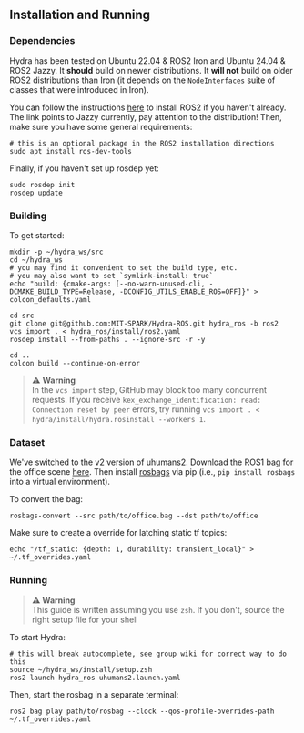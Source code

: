 ## Installation and Running

### Dependencies

Hydra has been tested on Ubuntu 22.04 & ROS2 Iron and Ubuntu 24.04 & ROS2 Jazzy. It **should** build on newer distributions. It **will not** build on older ROS2 distributions than Iron (it depends on the `NodeInterfaces` suite of classes that were introduced in Iron).

You can follow the instructions [here](https://docs.ros.org/en/jazzy/Installation.html) to install ROS2 if you haven't already. The link points to Jazzy currently, pay attention to the distribution!
Then, make sure you have some general requirements:
```shell
# this is an optional package in the ROS2 installation directions
sudo apt install ros-dev-tools
```

Finally, if you haven't set up rosdep yet:
```shell
sudo rosdep init
rosdep update
```

### Building

To get started:

```shell
mkdir -p ~/hydra_ws/src
cd ~/hydra_ws
# you may find it convenient to set the build type, etc.
# you may also want to set `symlink-install: true`
echo "build: {cmake-args: [--no-warn-unused-cli, -DCMAKE_BUILD_TYPE=Release, -DCONFIG_UTILS_ENABLE_ROS=OFF]}" > colcon_defaults.yaml

cd src
git clone git@github.com:MIT-SPARK/Hydra-ROS.git hydra_ros -b ros2
vcs import . < hydra_ros/install/ros2.yaml
rosdep install --from-paths . --ignore-src -r -y

cd ..
colcon build --continue-on-error
```

> :warning: **Warning**</br>
> In the `vcs import` step, GitHub may block too many concurrent requests. If you receive `kex_exchange_identification: read: Connection reset by peer` errors, try running `vcs import . < hydra/install/hydra.rosinstall --workers 1`.

### Dataset

We've switched to the v2 version of uhumans2. Download the ROS1 bag for the office scene [here](https://drive.google.com/file/d/1awAzQ7R1hdS5O1Z2zOcpYjK7F4_APq_p/view?usp=drive_link).
Then install [rosbags](https://pypi.org/project/rosbags/) via pip (i.e., `pip install rosbags` into a virtual environment).

To convert the bag:
```shell
rosbags-convert --src path/to/office.bag --dst path/to/office
```

Make sure to create a override for latching static tf topics:
```shell
echo "/tf_static: {depth: 1, durability: transient_local}" > ~/.tf_overrides.yaml
```

### Running

> **:warning: Warning**<br>
> This guide is written assuming you use `zsh`. If you don't, source the right setup file for your shell

To start Hydra:
```shell
# this will break autocomplete, see group wiki for correct way to do this
source ~/hydra_ws/install/setup.zsh
ros2 launch hydra_ros uhumans2.launch.yaml
```

Then, start the rosbag in a separate terminal:
```shell
ros2 bag play path/to/rosbag --clock --qos-profile-overrides-path ~/.tf_overrides.yaml
```
